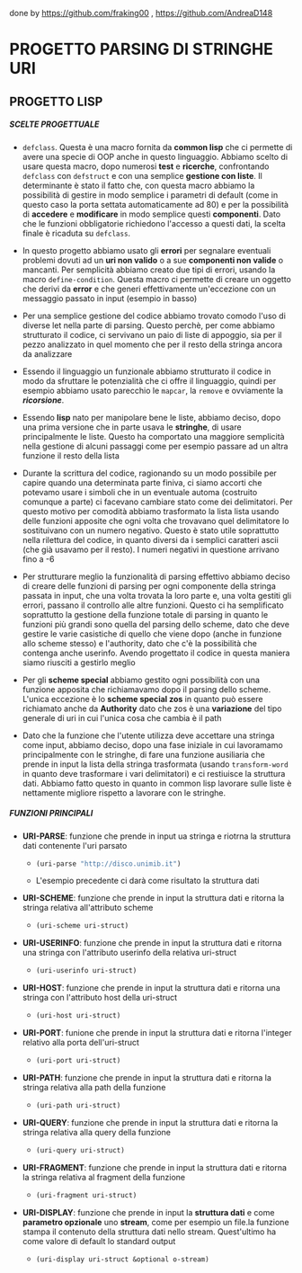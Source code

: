 
done by https://github.com/fraking00 , https://github.com/AndreaD148


# PROGETTO PARSING DI STRINGHE URI

## PROGETTO LISP

##### SCELTE PROGETTUALE

- `defclass`. Questa è una macro fornita da **common lisp** che ci permette di avere una specie di OOP anche in questo linguaggio. Abbiamo scelto di usare questa macro, dopo numerosi **test** e **ricerche**, confrontando `defclass` con `defstruct` e con una semplice **gestione con liste**. Il determinante è stato il fatto che, con questa macro abbiamo la possibilità di gestire in modo semplice i parametri di default (come in questo caso la porta settata automaticamente ad 80) e per la possibilità di **accedere** e **modificare** in modo semplice questi **componenti**. Dato che le funzioni obbligatorie richiedono l'accesso a questi dati, la scelta finale è ricaduta su `defclass`.

- In questo progetto abbiamo usato gli **errori** per segnalare eventuali problemi dovuti ad un **uri non valido** o a sue **componenti non valide** o mancanti. Per semplicità abbiamo creato due tipi di errori, usando la macro `define-condition`. Questa macro ci permette di creare un oggetto che derivi da **error** e che generi effettivamente un'eccezione con un messaggio passato in input (esempio in basso)

- Per una semplice gestione del codice abbiamo trovato comodo l'uso di diverse let nella parte di parsing. Questo perchè, per come abbiamo strutturato il codice, ci servivano un paio di liste di appoggio, sia per il pezzo analizzato in quel momento che per il resto della stringa ancora da analizzare

- Essendo il linguaggio un funzionale abbiamo strutturato il codice in modo da sfruttare le potenzialità che ci offre il linguaggio, quindi per esempio abbiamo usato parecchio le `mapcar`, la `remove` e ovviamente la ***ricorsione***.

- Essendo **lisp** nato per manipolare bene le liste, abbiamo deciso, dopo una prima versione che in parte usava le **stringhe**, di usare principalmente le liste. Questo ha comportato una maggiore semplicità nella gestione di alcuni passaggi come per esempio passare ad un altra funzione il resto della lista

- Durante la scrittura del codice, ragionando su un modo possibile per capire quando una determinata parte finiva, ci siamo accorti che potevamo usare i simboli che in un eventuale automa (costruito comunque a parte) ci facevano cambiare stato come dei delimitatori. Per questo motivo per comodità abbiamo trasformato la lista lista usando delle funzioni apposite che ogni volta che trovavano quel delimitatore lo sostituivano con un numero negativo. Questo è stato utile soprattutto nella rilettura del codice, in quanto diversi da i semplici caratteri ascii (che già usavamo per il resto). I numeri negativi in questione arrivano fino a -6

- Per strutturare meglio la funzionalità di parsing effettivo abbiamo deciso di creare delle funzioni di parsing per ogni componente della stringa passata in input, che una volta trovata la loro parte e, una volta gestiti gli errori, passano il controllo alle altre funzioni. Questo ci ha semplificato soprattutto la gestione della funzione totale di parsing in quanto le funzioni più grandi sono quella del parsing dello scheme, dato che deve gestire le varie casistiche di quello che viene dopo (anche in funzione allo scheme stesso) e l'authority, dato che c'è la possibilità che contenga anche userinfo. Avendo progettato il codice in questa maniera siamo riusciti a gestirlo meglio

- Per gli **scheme special** abbiamo gestito ogni possibilità con una funzione apposita che richiamavamo dopo il parsing dello scheme. L'unica eccezione è lo **scheme special zos** in quanto può essere richiamato anche da **Authority** dato che zos è una **variazione** del tipo generale di uri in cui l'unica cosa che cambia è il path

- Dato che la funzione che l'utente utilizza deve accettare una stringa come input, abbiamo deciso, dopo una fase iniziale in cui lavoramamo principalmente con le stringhe, di fare una funzione ausiliaria che prende in input la lista della stringa trasformata (usando `transform-word` in quanto deve trasformare i vari delimitatori) e ci restiuisce la struttura dati. Abbiamo fatto questo in quanto in common lisp lavorare sulle liste è nettamente migliore rispetto a lavorare con le stringhe.

##### FUNZIONI PRINCIPALI

- **URI-PARSE**: funzione che prende in input ua stringa e riotrna la struttura dati contenente l'uri parsato
  
  - ```lisp
    (uri-parse "http://disco.unimib.it")
    ```
  
  - L'esempio precedente ci darà come risultato la struttura dati

- **URI-SCHEME**: funzione che prende in input la struttura dati e ritorna la stringa relativa all'attributo scheme
  
  - ```lisp
    (uri-scheme uri-struct)
    ```

- **URI-USERINFO**: funzione che prende in input la struttura dati e ritorna una stringa con l'attributo userinfo della relativa uri-struct
  
  - ```lisp
    (uri-userinfo uri-struct)
    ```

- **URI-HOST**: funzione che prende in input la struttura dati e ritorna una stringa con l'attributo host della uri-struct
  
  - ```lisp
    (uri-host uri-struct)
    ```

- **URI-PORT**: funione che prende in input la struttura dati e ritorna l'integer relativo alla porta dell'uri-struct
  
  - ```lisp
    (uri-port uri-struct)
    ```

- **URI-PATH**: funzione che prende in input la struttura dati e ritorna la stringa relativa alla path della funzione
  
  - ```lisp
    (uri-path uri-struct)
    ```

- **URI-QUERY**: funzione che prende in input la struttura dati e ritorna la stringa relativa alla query della funzione
  
  - ```lisp
    (uri-query uri-struct)
    ```

- **URI-FRAGMENT**: funzione che prende in input la struttura dati e ritorna la stringa relativa al fragment della funzione
  
  - ```lisp
    (uri-fragment uri-struct)
    ```

- **URI-DISPLAY**: funzione che prende in input la **struttura dati** e come **parametro opzionale** uno **stream**, come per esempio un file.la funzione stampa il contenuto della struttura dati nello stream. Quest'ultimo ha come valore di default lo standard output
  
  - ```lisp
    (uri-display uri-struct &optional o-stream)
    ```
